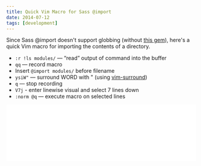 ```yaml
---
title: Quick Vim Macro for Sass @import
date: 2014-07-12 
tags: [development]
---
```


Since Sass @import doesn't support globbing (without [this
gem](https://github.com/chriseppstein/sass-globbing)), here's a quick Vim macro
for importing the contents of a directory.

* ``:r !ls modules/`` — “read” output of command into the buffer
* ``qq`` — record macro
* Insert ``@import modules/`` before filename
* ``ysiW"`` — surround WORD with " (using
  [vim-surround](https://github.com/tpope/vim-surround))
* ``q`` — stop recording
* ``V7j`` - enter linewise visual and select 7 lines down
* ``:norm @q`` — execute macro on selected lines

<div class="featured">
  <iframe name='quickcast' src='//quick.as/embed/dby9flaz' scrolling='no' frameborder='0' width='100%' allowfullscreen></iframe><script src='//quick.as/embed/script/0.87'></script>
</div>
